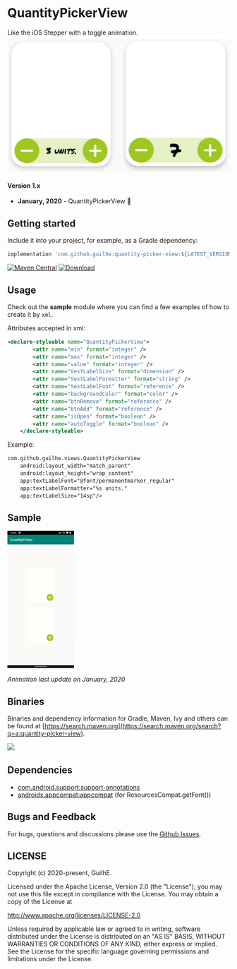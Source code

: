 # QuantityPickerView
Like the iOS Stepper with a toggle animation.  
![header](.imgs/banner.png)

#### Version 1.x
- **January, 2020** - QuantityPickerView 🥳

## Getting started
Include it into your project, for example, as a Gradle dependency:

```groovy
implementation 'com.github.guilhe:quantity-picker-view:${LATEST_VERSION}'
```
[![Maven Central](https://maven-badges.herokuapp.com/maven-central/com.github.guilhe/quantity-picker-view/badge.svg)](https://search.maven.org/search?q=a:quantity-picker-view)  [![Download](https://api.bintray.com/packages/gdelgado/android/quantity-picker-view/images/download.svg)](https://bintray.com/gdelgado/android/quantity-picker-view/_latestVersion)  

## Usage
Check out the __sample__ module where you can find a few examples of how to create it by `xml`.

Attributes accepted in xml:
```xml
<declare-styleable name="QuantityPickerView">
        <attr name="min" format="integer" />
        <attr name="max" format="integer" />
        <attr name="value" format="integer" />
        <attr name="textLabelSize" format="dimension" />
        <attr name="textLabelFormatter" format="string" />
        <attr name="textLabelFont" format="reference" />
        <attr name="backgroundColor" format="color" />
        <attr name="btnRemove" format="reference" />
        <attr name="btnAdd" format="reference" />
        <attr name="isOpen" format="boolean" />
        <attr name="autoToggle" format="boolean" />
    </declare-styleable>
```
Example:
```xml
com.github.guilhe.views.QuantityPickerView
    android:layout_width="match_parent"
    android:layout_height="wrap_content"
    app:textLabelFont="@font/permanentmarker_regular"
    app:textLabelFormatter="%s units."
    app:textLabelSize="14sp"/>
 ```

## Sample
<img src=".imgs/sample.gif" alt="Sample" width="30%"/>

_Animation last update on January, 2020_

## Binaries
Binaries and dependency information for Gradle, Maven, Ivy and others can be found at [https://search.maven.org](https://search.maven.org/search?q=a:quantity-picker-view).

<a href='https://bintray.com/gdelgado/android/quantity-picker-view?source=watch' alt='Get automatic notifications about new "quantity-picker-view" versions'><img src='https://www.bintray.com/docs/images/bintray_badge_bw.png'></a>

## Dependencies
- [com.android.support:support-annotations](https://developer.android.com/topic/libraries/support-library/packages.html#annotations)
- [androidx.appcompat:appcompat](https://developer.android.com/jetpack/androidx/releases/appcompat) (for ResourcesCompat.getFont())

## Bugs and Feedback
For bugs, questions and discussions please use the [Github Issues](https://github.com/GuilhE/android-quantity-picker-view/issues).

 
## LICENSE
Copyright (c) 2020-present, GuilhE.

Licensed under the Apache License, Version 2.0 (the "License");
you may not use this file except in compliance with the License.
You may obtain a copy of the License at

<http://www.apache.org/licenses/LICENSE-2.0>

Unless required by applicable law or agreed to in writing, software
distributed under the License is distributed on an "AS IS" BASIS,
WITHOUT WARRANTIES OR CONDITIONS OF ANY KIND, either express or implied.
See the License for the specific language governing permissions and
limitations under the License.